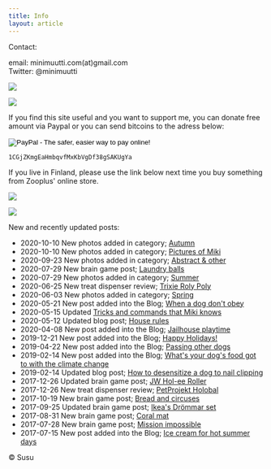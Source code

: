 ```yaml
---
title: Info
layout: article
---
```


Contact:

email: minimuutti.com(at)gmail.com<br/>
Twitter: @minimuutti

[![](https://b2.minimuutti.com/file/minimuutti-com/muut/twitter.jpg)](https://twitter.com/minimuutti)

![](https://b2.minimuutti.com/file/minimuutti-com/muut/computer_wolf_.jpg)

If you find this site useful and you want to support me, you can donate free amount via Paypal or you can send bitcoins to the adress below:

<p>
<form action="https://www.paypal.com/cgi-bin/webscr" method="post" target="_top">
<input type="hidden" name="cmd" value="_s-xclick">
<input type="hidden" name="hosted_button_id" value="YSDQ9E3APZA84">
<input type="image" src="https://www.paypalobjects.com/en_US/i/btn/btn_donateCC_LG.gif" border="0" name="submit" alt="PayPal - The safer, easier way to pay online!">
<img alt="" border="0" src="https://www.paypalobjects.com/en_US/i/scr/pixel.gif" width="1" height="1">
</form>
</p>

	1CGjZKmgEaHmbqvfMxKbVgDf38gSAKUgYa


If you live in Finland, please use the link below next time you buy something from Zooplus' online store.

![](https://b2.minimuutti.com/file/minimuutti-com/muut/minimute_.jpg)

[![](https://b2.minimuutti.com/file/minimuutti-com/muut/zooplus.jpg)](http://clk.tradedoubler.com/click?p(210840)a(2526211)g(19927404)url(http://www.zooplus.fi/))

New and recently updated posts:

* 2020-10-10 New photos added in category; [Autumn](/en/photography/finnish-nature/autumn/)
* 2020-10-10 New photos added in category; [Pictures of Miki](/en/photography/pictures-of-miki/)
* 2020-09-23 New photos added in category; [Abstract & other](/en/photography/abstract-other/)
* 2020-07-29 New brain game post; [Laundry balls](/en/brain-games/laundry-balls)
* 2020-07-29 New photos added in category; [Summer](/en/photography/finnish-nature/summer/)
* 2020-06-25 New treat dispenser review; [Trixie Roly Poly](/en/treat-dispensers/trixie-roly-poly/)
* 2020-06-03 New photos added in category; [Spring](/en/photography/finnish-nature/spring/)
* 2020-05-21 New post added into the Blog; [When a dog don't obey](/en/blog/when-a-dog-dont-obey/)
* 2020-05-15 Updated [Tricks and commands that Miki knows](/en/tricks/tricks-and-cues-that-Miki-knows/)
* 2020-05-12 Updated blog post; [House rules](/en/blog/house-rules/)
* 2020-04-08 New post added into the Blog; [Jailhouse playtime](/en/blog/jailhouse-playtime/)
* 2019-12-21 New post added into the Blog; [Happy Holidays!](/en/blog/happy-holidays/)
* 2019-04-22 New post added into the Blog; [Passing other dogs](/en/blog/passing-other-dogs/)
* 2019-02-14 New post added into the Blog; [What's your dog's food got to with the climate change](/en/blog/whats-your-dogs-food-got-to-with-the-climate-change)
* 2019-02-14 Updated blog post; [How to desensitize a dog to nail clipping](/en/blog/how-to-desensitize-a-dog-to-nail-clipping/)
* 2017-12-26 Updated brain game post; [JW Hol-ee Roller](/en/brain-games/jw-hol-ee-roller/)
* 2017-12-26 New treat dispenser review; [PetProjekt Holobal](/en/treat-dispensers/petprojekt-holobal/)
* 2017-10-19 New brain game post; [Bread and circuses](/en/brain-games/bread-and-circuses/)
* 2017-09-25 Updated brain game post; [Ikea's Drömmar set](/en/brain-games/ikeas-drommar-set/)
* 2017-08-31 New brain game post; [Coral mat](/en/brain-games/coral-mat/)
* 2017-07-28 New brain game post; [Mission impossible](/en/brain-games/mission-impossible/)
* 2017-07-15 New post added into the Blog; [Ice cream for hot summer days](/en/blog/ice-cream-for-hot-summer-days/)


© Susu


